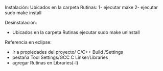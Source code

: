 Instalación:
Ubicados en la carpeta Rutinas:
1- ejecutar make
2- ejecutar sudo make install

Desinstalación:
- Ubicados en la carpeta Rutinas ejecutar sudo make uninstall

Referencia en eclipse:
- Ir a propiedades del proyecto/ C/C++ Build /Settings 
- pestaña Tool Settings/GCC C Linker/Libraries
- agregar Rutinas en Libraries(-l) 
